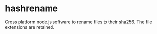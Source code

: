 # hashrename
Cross platform node.js software to rename files to their sha256. The file extensions are retained. 
